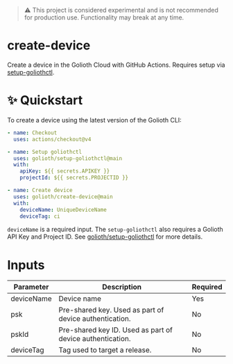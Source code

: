 > :warning: This project is considered experimental and is not recommended for production use. Functionality may break at any time.

# create-device
Create a device in the Golioth Cloud with GitHub Actions. Requires setup via [setup-goliothctl](https://github.dev/golioth).

# ✨ Quickstart

To create a device using the latest version of the Golioth CLI:

```yaml
- name: Checkout
  uses: actions/checkout@v4

- name: Setup goliothctl
  uses: golioth/setup-goliothctl@main
  with:
    apiKey: ${{ secrets.APIKEY }}
    projectId: ${{ secrets.PROJECTID }}

- name: Create device
  uses: golioth/create-device@main
  with:
    deviceName: UniqueDeviceName
    deviceTag: ci
```

`deviceName` is a required input. The `setup-goliothctl` also requires a Golioth API Key and Project ID. See [golioth/setup-goliothctl](https://github.com/golioth/setup-goliothctl) for more details.

# Inputs

| Parameter | Description | Required |
| --- | --- | --- |
| deviceName | Device name | Yes |
| psk | Pre-shared key. Used as part of device authentication. | No |
| pskId | Pre-shared key ID. Used as part of device authentication. | No |
| deviceTag | Tag used to target a release. | No |